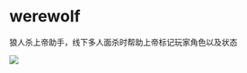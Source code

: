 # werewolf
狼人杀上帝助手，线下多人面杀时帮助上帝标记玩家角色以及状态

<img src="https://raw.githubusercontent.com/mavsforlife/werewolf/master/app/src/main/assets/wolves_1.png"/>
